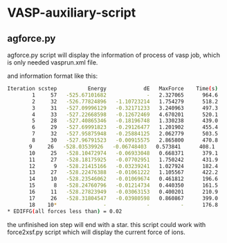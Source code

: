 # VASP-auxiliary-script

## agforce.py

agforce.py script will display the information of process of vasp job, which is only needed vasprun.xml file.

and information format like this:

``` bash
Iteration scstep          Energy            dE   MaxForce    Time(s)
        1     57   -525.67101682             -   2.327065      964.6
        2     32   -526.77824896   -1.10723214   1.754279      518.2
        3     31   -527.09996129   -0.32171233   3.240963      497.3
        4     33   -527.22668598   -0.12672469   4.670201      520.1
        5     28   -527.40865346   -0.18196748   1.330238      439.0
        6     29   -527.69991823   -0.29126477   1.201902      455.4
        7     32   -527.95875948   -0.25884125   2.062779      503.5
        8     30   -527.96791523   -0.00915575   2.865800      470.8
       9     26   -528.03539926   -0.06748403   0.573841      408.1
       10     25   -528.10472974   -0.06933048   0.668371      379.1
       11     27   -528.18175925   -0.07702951   1.750242      431.9
       12      9   -528.21415166   -0.03239241   1.027924      182.4
       13     27   -528.22476388   -0.01061222   1.105567      422.2
       14     10   -528.23546062   -0.01069674   0.461812      196.6
       15      8   -528.24760796   -0.01214734   0.440350      161.5
       16     11   -528.27823949   -0.03063153   0.400201      210.9
       17     26   -528.31804547   -0.03980598   0.860867      399.0
       18    10*               -             -          -      176.8
* EDIFFG(all forces less than) = 0.02
```

the unfinished ion step will end with a star. this script could work with force2xsf.py script which will display the current force of ions.

